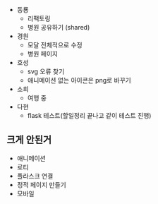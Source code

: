 - 동룡
  - 리팩토링
  - 병원 공유하기 (shared)
- 경원
  - 모달 전체적으로 수정
  - 병원 페이지
- 호성
  - svg 오류 찾기
  - 애니메이션 없는 아이콘은 png로 바꾸기
- 소희
  - 여행 중
- 다현
  - flask 테스트(할일정리 끝나고 같이 테스트 진행)

## 크게 안된거

- 애니메이션
- 로티
- 플라스크 연결
- 정적 페이지 만들기
- 모바일
